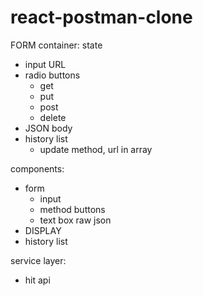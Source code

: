 # react-postman-clone

FORM
container:
state

- input URL
- radio buttons
  - get
  - put
  - post
  - delete
- JSON body
- history list
  - update method, url in array

components:

- form
  - input
  - method buttons
  - text box raw json
- DISPLAY
- history list

service layer:

- hit api
